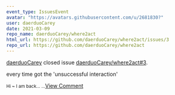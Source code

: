 ```yaml
---
event_type: IssuesEvent
avatar: "https://avatars.githubusercontent.com/u/2681830?"
user: daerduoCarey
date: 2021-03-09
repo_name: daerduoCarey/where2act
html_url: https://github.com/daerduoCarey/where2act/issues/3
repo_url: https://github.com/daerduoCarey/where2act
---
```


<a href='https://github.com/daerduoCarey' target='_blank'>daerduoCarey</a> closed issue <a href='https://github.com/daerduoCarey/where2act/issues/3' target='_blank'>daerduoCarey/where2act#3</a>.

<p>every time got the 'unsuccessful interaction'</p><small>Hi ~ I am back......</small><a href='https://github.com/daerduoCarey/where2act/issues/3' target='_blank'>View Comment</a>